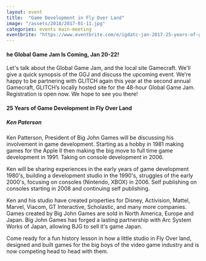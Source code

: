 ```yaml
---
layout: event
title:  "Game Development in Fly Over Land"
image: "/assets/2018/2017-01-11.jpg"
categories: events main-meeting
eventbrite: "https://www.eventbrite.com/e/igdatc-jan-2017-25-years-of-game-development-in-fly-over-land-tickets-30858948947?aff=ebdsoporgprofile"
---
```


#### he Global Game Jam Is Coming, Jan 20-22!

Let's talk about the Global Game Jam, and the local site Gamecraft. We'll give a quick synopsis of the GGJ and discuss the upcoming event. We're happy to be partnering with GLITCH again this year at the second annual Gamecraft, GLITCH’s locally hosted site for the 48-hour Global Game Jam. Registration is open now. We hope to see you there!


#### 25 Years of Game Development in Fly Over Land
##### Ken Paterson

Ken Patterson, President of Big John Games will be discussing his involvement in game development. Starting as a hobby in 1981 making games for the Apple II then making the big move to full time game development in 1991. Taking on console development in 2006.

Ken will be sharing experiences in the early years of game development 1980's, building a development studio in the 1990's, struggles of the early 2000's, focusing on consoles (Nintendo, XBOX) in 2006. Self publishing on consoles starting in 2008 and continuing self publishing.

Ken and his studio have created properties for Disney, Activision, Mattel, Marvel, Viacom, GT Interactive, Scholastic, and many more companies. Games created by Big John Games are sold in North America, Europe and Japan. Big John Games has forged a lasting partnership with Arc System Works of Japan, allowing BJG to sell it's game Japan.

Come ready for a fun history lesson in how a little studio in Fly Over land, designed and built games for the big boys of the video game industry and is now competing head to head with them.


